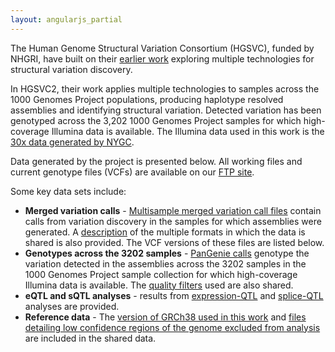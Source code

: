 ```yaml
---
layout: angularjs_partial
---
```


The Human Genome Structural Variation Consortium (HGSVC), funded by NHGRI, have built on their [earlier work](https://www.internationalgenome.org/data-portal/data-collection/structural-variation) exploring multiple technologies for structural variation discovery.

In HGSVC2, their work applies multiple technologies to samples across the 1000 Genomes Project populations, producing haplotype resolved assemblies and identifying structural variation. Detected variation has been genotyped across the 3,202 1000 Genomes Project samples for which high-coverage Illumina data is available. The Illumina data used in this work is the [30x data generated by NYGC](https://www.internationalgenome.org/data-portal/data-collection/30x-grch38).

Data generated by the project is presented below. All working files and current genotype files (VCFs) are available on our [FTP site](http://ftp.1000genomes.ebi.ac.uk/vol1/ftp/data_collections/HGSVC2/). 

Some key data sets include:

* **Merged variation calls** - [Multisample merged variation call files](http://ftp.1000genomes.ebi.ac.uk/vol1/ftp/data_collections/HGSVC2/release/v1.0/integrated_callset/) contain calls from variation discovery in the samples for which assemblies were generated. A [description](http://ftp.1000genomes.ebi.ac.uk/vol1/ftp/data_collections/HGSVC2/release/v1.0/integrated_callset/README_20200814_Freeze3) of the multiple formats in which the data is shared is also provided. The VCF versions of these files are listed below.
* **Genotypes across the 3202 samples** - [PanGenie calls](http://ftp.1000genomes.ebi.ac.uk/vol1/ftp/data_collections/HGSVC2/release/v1.0/PanGenie_results/) genotype the variation detected in the assemblies across the 3202 samples in the 1000 Genomes Project sample collection for which high-coverage Illumina data is available. The [quality filters](http://ftp.1000genomes.ebi.ac.uk/vol1/ftp/data_collections/HGSVC2/release/v1.0/PanGenie_filters/) used are also shared.
* **eQTL and sQTL analyses** - results from [expression-QTL](http://ftp.1000genomes.ebi.ac.uk/vol1/ftp/data_collections/HGSVC2/release/v1.0/eQTL_V4_Dec_2020/) and [splice-QTL](http://ftp.1000genomes.ebi.ac.uk/vol1/ftp/data_collections/HGSVC2/release/v1.0/sQTL_V4_Dec_2020/) analyses are provided.
* **Reference data** - The [version of GRCh38 used in this work](http://ftp.1000genomes.ebi.ac.uk/vol1/ftp/data_collections/HGSVC2/technical/reference/20200513_hg38_NoALT/) and [files detailing low confidence regions of the genome excluded from analysis](http://ftp.1000genomes.ebi.ac.uk/vol1/ftp/data_collections/HGSVC2/technical/filter/20210127_LowConfidenceFilter/) are included in the shared data.

